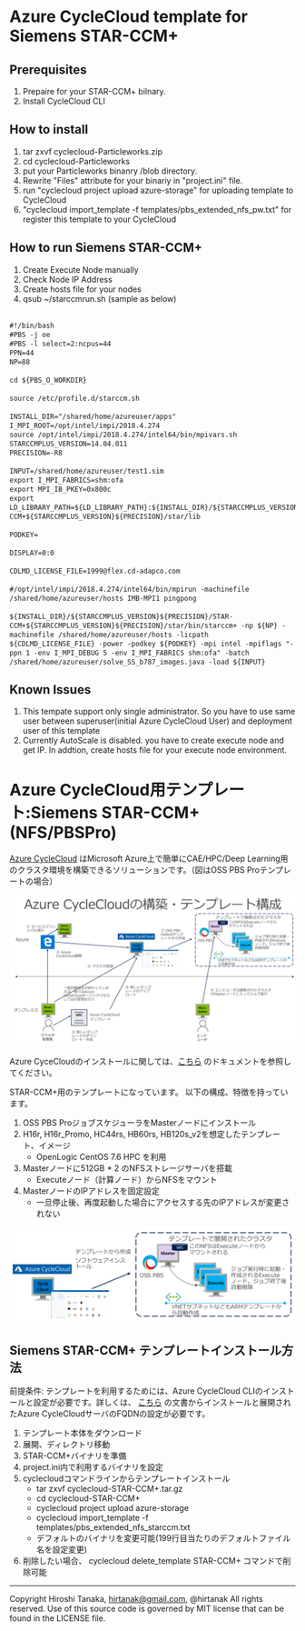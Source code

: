 # Azure CycleCloud template for Siemens STAR-CCM+

## Prerequisites

1. Prepaire for your STAR-CCM+ bilnary.
2. Install CycleCloud CLI

## How to install

1. tar zxvf cyclecloud-Particleworks.zip
1. cd cyclecloud-Particleworks
1. put your Particleworks binanry /blob directory.
1. Rewrite "Files" attribute for your binariy in "project.ini" file.
1. run "cyclecloud project upload azure-storage" for uploading template to CycleCloud
1. "cyclecloud import_template -f templates/pbs_extended_nfs_pw.txt" for register this template to your CycleCloud

## How to run Siemens STAR-CCM+

1. Create Execute Node manually
2. Check Node IP Address
3. Create hosts file for your nodes
4. qsub ~/starccmrun.sh (sample as below)

<pre><code>
#!/bin/bash
#PBS -j oe
#PBS -l select=2:ncpus=44
PPN=44
NP=88

cd ${PBS_O_WORKDIR}

source /etc/profile.d/starccm.sh

INSTALL_DIR="/shared/home/azureuser/apps"
I_MPI_ROOT=/opt/intel/impi/2018.4.274
source /opt/intel/impi/2018.4.274/intel64/bin/mpivars.sh
STARCCMPLUS_VERSION=14.04.011
PRECISION=-R8

INPUT=/shared/home/azureuser/test1.sim
export I_MPI_FABRICS=shm:ofa
export MPI_IB_PKEY=0x800c
export LD_LIBRARY_PATH=${LD_LIBRARY_PATH}:${INSTALL_DIR}/${STARCCMPLUS_VERSION}${PRECISION}/STAR-CCM+${STARCCMPLUS_VERSION}${PRECISION}/star/lib

PODKEY=<removed>

DISPLAY=0:0

CDLMD_LICENSE_FILE=1999@flex.cd-adapco.com

#/opt/intel/impi/2018.4.274/intel64/bin/mpirun -machinefile /shared/home/azureuser/hosts IMB-MPI1 pingpong

${INSTALL_DIR}/${STARCCMPLUS_VERSION}${PRECISION}/STAR-CCM+${STARCCMPLUS_VERSION}${PRECISION}/star/bin/starccm+ -np ${NP} -machinefile /shared/home/azureuser/hosts -licpath ${CDLMD_LICENSE_FILE} -power -podkey ${PODKEY} -mpi intel -mpiflags "-ppn 1 -env I_MPI_DEBUG 5 -env I_MPI_FABRICS shm:ofa" -batch /shared/home/azureuser/solve_SS_b787_images.java -load ${INPUT}
</pre></code>

## Known Issues
1. This tempate support only single administrator. So you have to use same user between superuser(initial Azure CycleCloud User) and deployment user of this template
2. Currently AutoScale is disabled. you have to create execute node and get IP. In addtion, create hosts file for your execute node environment.

# Azure CycleCloud用テンプレート:Siemens STAR-CCM+(NFS/PBSPro)

[Azure CycleCloud](https://docs.microsoft.com/en-us/azure/cyclecloud/) はMicrosoft Azure上で簡単にCAE/HPC/Deep Learning用のクラスタ環境を構築できるソリューションです。（図はOSS PBS Proテンプレートの場合）

![Azure CycleCloudの構築・テンプレート構成](https://raw.githubusercontent.com/hirtanak/osspbsdefault/master/AzureCycleCloud-OSSPBSDefault.png "Azure CycleCloudの構築・テンプレート構成")

Azure CyceCloudのインストールに関しては、[こちら](https://docs.microsoft.com/en-us/azure/cyclecloud/quickstart-install-cyclecloud) のドキュメントを参照してください。

STAR-CCM+用のテンプレートになっています。
以下の構成、特徴を持っています。

1. OSS PBS ProジョブスケジューラをMasterノードにインストール
1. H16r, H16r_Promo, HC44rs, HB60rs, HB120s_v2を想定したテンプレート、イメージ
	 - OpenLogic CentOS 7.6 HPC を利用 
1. Masterノードに512GB * 2 のNFSストレージサーバを搭載
	 - Executeノード（計算ノード）からNFSをマウント
1. MasterノードのIPアドレスを固定設定
	 - 一旦停止後、再度起動した場合にアクセスする先のIPアドレスが変更されない

![Siemens STAR-CCM+ テンプレート構成](https://raw.githubusercontent.com/hirtanak/scripts/master/cctemplatedefaultdiagram.png "Siemens STAR-CCM+ テンプレート構成")

## Siemens STAR-CCM+ テンプレートインストール方法

前提条件: テンプレートを利用するためには、Azure CycleCloud CLIのインストールと設定が必要です。詳しくは、 [こちら](https://docs.microsoft.com/en-us/azure/cyclecloud/install-cyclecloud-cli) の文書からインストールと展開されたAzure CycleCloudサーバのFQDNの設定が必要です。

1. テンプレート本体をダウンロード
1. 展開、ディレクトリ移動
1. STAR-CCM+バイナリを準備
1. project.ini内で利用するバイナリを設定
1. cyclecloudコマンドラインからテンプレートインストール 
   - tar zxvf cyclecloud-STAR-CCM+<version>.tar.gz
   - cd cyclecloud-STAR-CCM+<version>
   - cyclecloud project upload azure-storage
   - cyclecloud import_template -f templates/pbs_extended_nfs_starccm.txt
   - デフォルトのバイナリを変更可能(199行目当たりのデフォルトファイル名を設定変更)
1. 削除したい場合、 cyclecloud delete_template STAR-CCM+ コマンドで削除可能

***
Copyright Hiroshi Tanaka, hirtanak@gmail.com, @hirtanak All rights reserved.
Use of this source code is governed by MIT license that can be found in the LICENSE file.
